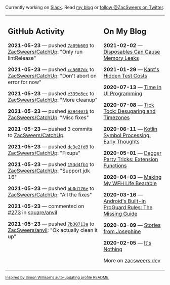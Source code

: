 Currently working on [Slack](https://slack.com/). Read [my blog](https://zacsweers.dev/) or [follow @ZacSweers on Twitter](https://twitter.com/ZacSweers).

<table><tr><td valign="top" width="60%">

## GitHub Activity
<!-- githubActivity starts -->
**2021-05-23** — pushed [`7a09b603`](https://github.com/ZacSweers/CatchUp/commit/7a09b603d9fc1e2cf483f22dbf0b463f12d1fee2) to [ZacSweers/CatchUp](https://api.github.com/repos/ZacSweers/CatchUp): "Only run lintRelease"

**2021-05-23** — pushed [`cc5087dc`](https://github.com/ZacSweers/CatchUp/commit/cc5087dcf910ac0b65dd84c7e612c91926eaded5) to [ZacSweers/CatchUp](https://api.github.com/repos/ZacSweers/CatchUp): "Don't abort on error for now"

**2021-05-23** — pushed [`e339e8ec`](https://github.com/ZacSweers/CatchUp/commit/e339e8ec370ba8c8a275800b6b28ba5bc6942b93) to [ZacSweers/CatchUp](https://api.github.com/repos/ZacSweers/CatchUp): "More cleanup"

**2021-05-23** — pushed [`e294407b`](https://github.com/ZacSweers/CatchUp/commit/e294407ba3e7d7e8c83496eda70fedd00c82a7b7) to [ZacSweers/CatchUp](https://api.github.com/repos/ZacSweers/CatchUp): "Misc fixes"

**2021-05-23** — pushed 3 commits to [ZacSweers/CatchUp](https://api.github.com/repos/ZacSweers/CatchUp).

**2021-05-23** — pushed [`dc3e2fd9`](https://github.com/ZacSweers/CatchUp/commit/dc3e2fd98db1d0aafa64aa0ded1618c92d8d144d) to [ZacSweers/CatchUp](https://api.github.com/repos/ZacSweers/CatchUp): "Fixups"

**2021-05-23** — pushed [`153d4fb1`](https://github.com/ZacSweers/CatchUp/commit/153d4fb15978861e82381943093f7f9e28485947) to [ZacSweers/CatchUp](https://api.github.com/repos/ZacSweers/CatchUp): "Support jdk 16"

**2021-05-23** — pushed [`bb0d176e`](https://github.com/ZacSweers/CatchUp/commit/bb0d176ed55cc49527c9720dd1f8447a1c047fb8) to [ZacSweers/CatchUp](https://api.github.com/repos/ZacSweers/CatchUp): "All the fixes"

**2021-05-23** — commented on [#273](https://github.com/square/anvil/pull/273#issuecomment-846502032) in [square/anvil](https://api.github.com/repos/square/anvil)

**2021-05-23** — pushed [`7b30713a`](https://github.com/ZacSweers/anvil/commit/7b30713a9c5723e2814f6efff1de2d95a18201ea) to [ZacSweers/anvil](https://api.github.com/repos/ZacSweers/anvil): "Ok actually clean it up"
<!-- githubActivity ends -->
</td><td valign="top" width="40%">

## On My Blog
<!-- blog starts -->
**2021-02-02** — [Disposables Can Cause Memory Leaks](https://www.zacsweers.dev/disposables-can-cause-memory-leaks/)

**2021-01-29** — [Kapt's Hidden Test Costs](https://www.zacsweers.dev/kapts-hidden-test-costs/)

**2020-07-13** — [Time in UI Programming](https://www.zacsweers.dev/time-in-ui/)

**2020-07-08** — [Tick Tock: Desugaring and Timezones](https://www.zacsweers.dev/ticktock-desugaring-timezones/)

**2020-06-11** — [Kotlin Symbol Processing: Early Thoughts](https://www.zacsweers.dev/kotlin-symbol-processor-early-thoughts/)

**2020-05-01** — [Dagger Party Tricks: Extension Functions](https://www.zacsweers.dev/dagger-party-tricks-extension-functions/)

**2020-04-03** — [Making My WFH Life Bearable](https://www.zacsweers.dev/making-wfh-life-bearable/)

**2020-03-16** — [Android's Built-in ProGuard Rules: The Missing Guide](https://www.zacsweers.dev/android-proguard-rules/)

**2020-03-09** — [Stories from Josephine](https://www.zacsweers.dev/stories-from-josephine/)

**2020-02-05** — [It's Nothing](https://www.zacsweers.dev/its-nothing/)
<!-- blog ends -->
More on [zacsweers.dev](https://zacsweers.dev/)
</td></tr></table>

<sub><a href="https://simonwillison.net/2020/Jul/10/self-updating-profile-readme/">Inspired by Simon Willison's auto-updating profile README.</a></sub>